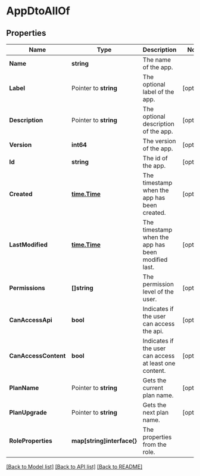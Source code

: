 # AppDtoAllOf

## Properties

Name | Type | Description | Notes
------------ | ------------- | ------------- | -------------
**Name** | **string** | The name of the app. | 
**Label** | Pointer to **string** | The optional label of the app. | [optional] 
**Description** | Pointer to **string** | The optional description of the app. | [optional] 
**Version** | **int64** | The version of the app. | [optional] 
**Id** | **string** | The id of the app. | [optional] 
**Created** | [**time.Time**](time.Time.md) | The timestamp when the app has been created. | [optional] 
**LastModified** | [**time.Time**](time.Time.md) | The timestamp when the app has been modified last. | [optional] 
**Permissions** | **[]string** | The permission level of the user. | [optional] 
**CanAccessApi** | **bool** | Indicates if the user can access the api. | [optional] 
**CanAccessContent** | **bool** | Indicates if the user can access at least one content. | [optional] 
**PlanName** | Pointer to **string** | Gets the current plan name. | [optional] 
**PlanUpgrade** | Pointer to **string** | Gets the next plan name. | [optional] 
**RoleProperties** | **map[string]interface{}** | The properties from the role. | 

[[Back to Model list]](../README.md#documentation-for-models) [[Back to API list]](../README.md#documentation-for-api-endpoints) [[Back to README]](../README.md)


